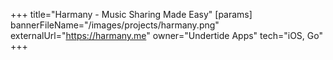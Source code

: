 +++
title="Harmany - Music Sharing Made Easy"
[params]
  bannerFileName="/images/projects/harmany.png"
  externalUrl="https://harmany.me"
  owner="Undertide Apps"
  tech="iOS, Go"
+++
